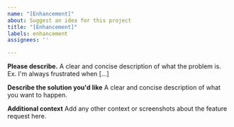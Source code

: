 ```yaml
---
name: "[Enhancement]"
about: Suggest an idea for this project
title: "[Enhancement]"
labels: enhancement
assignees: ''

---
```


**Please describe.**
A clear and concise description of what the problem is. Ex. I'm always frustrated when [...]

**Describe the solution you'd like**
A clear and concise description of what you want to happen.

**Additional context**
Add any other context or screenshots about the feature request here.

